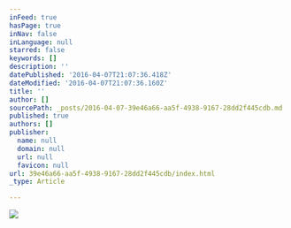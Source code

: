 ```yaml
---
inFeed: true
hasPage: true
inNav: false
inLanguage: null
starred: false
keywords: []
description: ''
datePublished: '2016-04-07T21:07:36.418Z'
dateModified: '2016-04-07T21:07:36.160Z'
title: ''
author: []
sourcePath: _posts/2016-04-07-39e46a66-aa5f-4938-9167-28dd2f445cdb.md
published: true
authors: []
publisher:
  name: null
  domain: null
  url: null
  favicon: null
url: 39e46a66-aa5f-4938-9167-28dd2f445cdb/index.html
_type: Article

---
```

![](https://the-grid-user-content.s3-us-west-2.amazonaws.com/6119cfba-92b4-4352-82f2-580d5cda3d23.png)